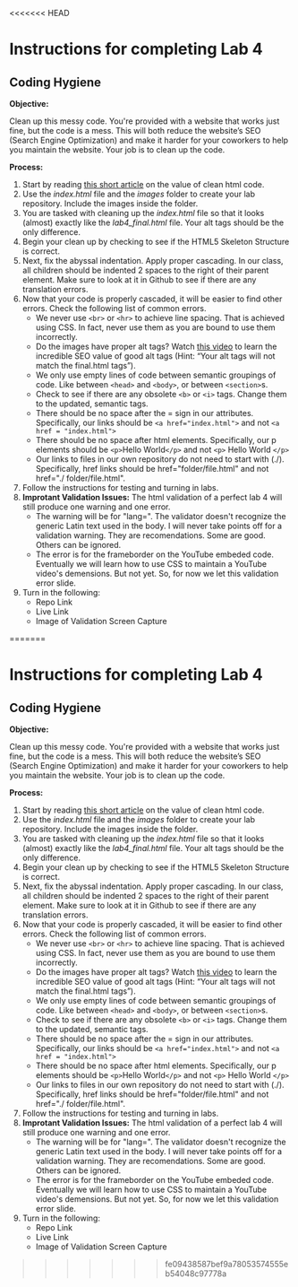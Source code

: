 <<<<<<< HEAD
# Instructions for completing Lab 4 
## Coding Hygiene

**Objective:**

Clean up this messy code. You're provided with a website that works just fine, but the code is a mess. This will both reduce the website’s SEO (Search Engine Optimization) and make it harder for your coworkers to help you maintain the website. Your job is to clean up the code. 

**Process:**
1. Start by reading [this short article](https://www.smashingmagazine.com/2008/11/12-principles-for-keeping-your-code-clean/ "article about clean html code") on the value of clean html code. 
2. Use the *index.html* file and the *images* folder to create your lab repository. Include the images inside the folder.
3. You are tasked with cleaning up the *index.html* file so that it looks (almost) exactly like the *lab4_final.html* file. Your alt tags should be the only difference. 
4. Begin your clean up by checking to see if the HTML5 Skeleton Structure is correct. 
5. Next, fix the abyssal indentation. Apply proper cascading. In our class, all children should be indented 2 spaces to the right of their parent element. Make sure to look at it in Github to see if there are any translation errors.
6. Now that your code is properly cascaded, it will be easier to find other errors. Check the following list of common errors. 
     * We never use ```<br>``` or ```<hr>``` to achieve line spacing. That is achieved using CSS. In fact, never use them as you are bound to use them incorrectly. 
     * Do the images have proper alt tags? Watch [this video](https://www.youtube.com/watch?si=ersf1RprfCrIUAGA&v=-jn9aaNn8_I&feature=youtu.be&themeRefresh=1 "vidoe about the value of alt tag") to learn the incredible SEO value of good alt tags (Hint: “Your alt tags will not match the final.html tags”).
     * We only use empty lines of code between semantic groupings of code. Like between ```<head>``` and ```<body>```, or between ```<section>```s.
     * Check to see if there are any obsolete ```<b>``` or ```<i>``` tags. Change them to the updated, semantic tags. 
     * There should be no space after the = sign in our attributes. Specifically, our links should be ```<a href="index.html">``` and not ```<a href = "index.html">```
     * There should be no space after html elements. Specifically, our p elements should be ```<p>```Hello World```</p>``` and not ```<p>```    Hello World    ```</p>```
     * Our links to files in our own repository do not need to start with (./). Specifically, href links should be href="folder/file.html" and not href="./ folder/file.html".
7. Follow the instructions for testing and turning in labs. 
1. **Improtant Validation Issues:** The html validation of a perfect lab 4 will still produce one warning and one error. 
     * The warning will be for "lang=". The validator doesn't recognize the generic Latin text used in the body. I will never take points off for a validation warning. They are recomendations. Some are good. Others can be ignored. 
     * The error is for the frameborder on the YouTube embeded code. Eventually we will learn how to use CSS to maintain a YouTube video's demensions. But not yet. So, for now we let this validation error slide. 
1. Turn in the following:
    * Repo Link
    * Live Link
    * Image of Validation Screen Capture
   
=======
# Instructions for completing Lab 4 
## Coding Hygiene

**Objective:**

Clean up this messy code. You're provided with a website that works just fine, but the code is a mess. This will both reduce the website’s SEO (Search Engine Optimization) and make it harder for your coworkers to help you maintain the website. Your job is to clean up the code. 

**Process:**
1. Start by reading [this short article](https://www.smashingmagazine.com/2008/11/12-principles-for-keeping-your-code-clean/ "article about clean html code") on the value of clean html code. 
2. Use the *index.html* file and the *images* folder to create your lab repository. Include the images inside the folder.
3. You are tasked with cleaning up the *index.html* file so that it looks (almost) exactly like the *lab4_final.html* file. Your alt tags should be the only difference. 
4. Begin your clean up by checking to see if the HTML5 Skeleton Structure is correct. 
5. Next, fix the abyssal indentation. Apply proper cascading. In our class, all children should be indented 2 spaces to the right of their parent element. Make sure to look at it in Github to see if there are any translation errors.
6. Now that your code is properly cascaded, it will be easier to find other errors. Check the following list of common errors. 
     * We never use ```<br>``` or ```<hr>``` to achieve line spacing. That is achieved using CSS. In fact, never use them as you are bound to use them incorrectly. 
     * Do the images have proper alt tags? Watch [this video](https://www.youtube.com/watch?si=ersf1RprfCrIUAGA&v=-jn9aaNn8_I&feature=youtu.be&themeRefresh=1 "vidoe about the value of alt tag") to learn the incredible SEO value of good alt tags (Hint: “Your alt tags will not match the final.html tags”).
     * We only use empty lines of code between semantic groupings of code. Like between ```<head>``` and ```<body>```, or between ```<section>```s.
     * Check to see if there are any obsolete ```<b>``` or ```<i>``` tags. Change them to the updated, semantic tags. 
     * There should be no space after the = sign in our attributes. Specifically, our links should be ```<a href="index.html">``` and not ```<a href = "index.html">```
     * There should be no space after html elements. Specifically, our p elements should be ```<p>```Hello World```</p>``` and not ```<p>```    Hello World    ```</p>```
     * Our links to files in our own repository do not need to start with (./). Specifically, href links should be href="folder/file.html" and not href="./ folder/file.html".
7. Follow the instructions for testing and turning in labs. 
1. **Improtant Validation Issues:** The html validation of a perfect lab 4 will still produce one warning and one error. 
     * The warning will be for "lang=". The validator doesn't recognize the generic Latin text used in the body. I will never take points off for a validation warning. They are recomendations. Some are good. Others can be ignored. 
     * The error is for the frameborder on the YouTube embeded code. Eventually we will learn how to use CSS to maintain a YouTube video's demensions. But not yet. So, for now we let this validation error slide. 
1. Turn in the following:
    * Repo Link
    * Live Link
    * Image of Validation Screen Capture
   
>>>>>>> fe09438587bef9a78053574555eb54048c97778a
